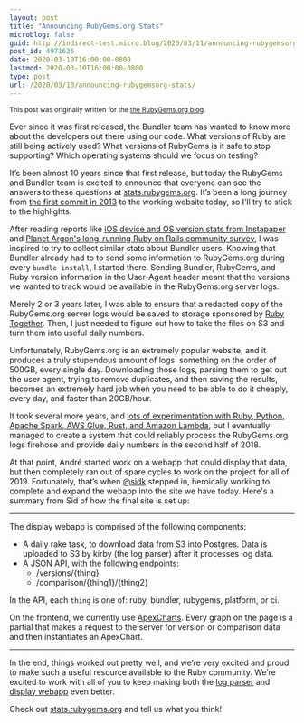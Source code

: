 ```yaml
---
layout: post
title: "Announcing RubyGems.org Stats"
microblog: false
guid: http://indirect-test.micro.blog/2020/03/11/announcing-rubygemsorg-stats/
post_id: 4971636
date: 2020-03-10T16:00:00-0800
lastmod: 2020-03-10T16:00:00-0800
type: post
url: /2020/03/10/announcing-rubygemsorg-stats/
---
```


<small>This post was originally written for the [the RubyGems.org blog](https://blog.rubygems.org/2020/03/09/announcing-rubygems-stats.html).</small>

Ever since it was first released, the Bundler team has wanted to know more about the developers out there using our code. What versions of Ruby are still being actively used? What versions of RubyGems is it safe to stop supporting? Which operating systems should we focus on testing?

It’s been almost 10 years since that first release, but today the RubyGems and Bundler team is excited to announce that everyone can see the answers to these questions at [stats.rubygems.org](https://stats.rubygems.org). It’s been a long journey from [the first commit in 2013](https://github.com/rubygems/bundler/commit/7a95b0cbbcacbd899bd108319fffb57c327ad6f7) to the working website today, so I’ll try to stick to the highlights.

After reading reports like [iOS device and OS version stats from Instapaper](https://marco.org/2011/08/13/instapaper-ios-device-and-version-stats-update) and [Planet Argon's long-running Ruby on Rails community survey](https://blog.planetargon.com/entries/the-2018-ruby-on-rails-survey), I was inspired to try to collect similar stats about Bundler users. Knowing that Bundler already had to to send some information to RubyGems.org during every `bundle install`, I started there. Sending Bundler, RubyGems, and Ruby version information in the User-Agent header meant that the versions we wanted to track would be available in the RubyGems.org server logs.

Merely 2 or 3 years later, I was able to ensure that a redacted copy of the RubyGems.org server logs would be saved to storage sponsored by [Ruby Together](https://rubytogether.org). Then, I just needed to figure out how to take the files on S3 and turn them into useful daily numbers.

Unfortunately, RubyGems.org is an extremely popular website, and it produces a truly stupendous amount of logs: something on the order of 500GB, every single day. Downloading those logs, parsing them to get out the user agent, trying to remove duplicates, and then saving the results, becomes an extremely hard job when you need to be able to do it cheaply, every day, and faster than 20GB/hour.

It took several more years, and [lots of experimentation with Ruby, Python, Apache Spark, AWS Glue, Rust, and Amazon Lambda](https://andre.arko.net/2018/10/25/parsing-logs-230x-faster-with-rust/), but I eventually managed to create a system that could reliably process the RubyGems.org logs firehose and provide daily numbers in the second half of 2018.

At that point, André started work on a webapp that could display that data, but then completely ran out of spare cycles to work on the project for all of 2019. Fortunately, that’s when [@sidk](https://github.com/sidk) stepped in, heroically working to complete and expand the webapp into the site we have today. Here's a summary from Sid of how the final site is set up:

<hr>

The display webapp is comprised of the following components:

- A daily rake task, to download data from S3 into Postgres. Data is uploaded to S3 by kirby (the log parser) after it processes log data.
- A JSON API, with the following endpoints:
    * /versions/{thing}
    * /comparison/{thing1}/{thing2}

In the API, each `thing` is one of: ruby, bundler, rubygems, platform, or ci.

On the frontend, we currently use [ApexCharts](https://apexcharts.com). Every graph on the page is a partial that makes a request to the server for version or comparison data and then instantiates an ApexChart.

<hr>

In the end, things worked out pretty well, and we’re very excited and proud to make such a useful resource available to the Ruby community. We’re excited to work with all of you to keep making both the [log parser](https://github.com/rubytogether/kirby) and [display webapp](https://github.com/rubytogether/ecosystem) even better.

Check out [stats.rubygems.org](https://stats.rubygems.org) and tell us what you think!
